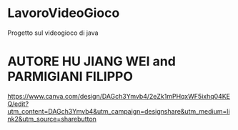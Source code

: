 # LavoroVideoGioco
Progetto sul videogioco di java
# AUTORE HU JIANG WEI and PARMIGIANI FILIPPO
https://www.canva.com/design/DAGch3Ymvb4/2eZk1mPHqxWF5ixhq04KEQ/edit?utm_content=DAGch3Ymvb4&utm_campaign=designshare&utm_medium=link2&utm_source=sharebutton

